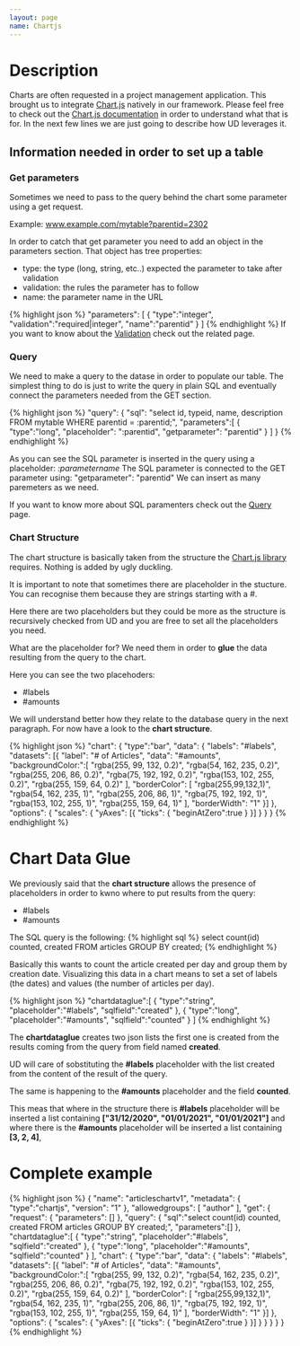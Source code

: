 ```yaml
---
layout: page
name: Chartjs
---
```


# Description

Charts are often requested in a project management application. This brought us to integrate <a href="https://www.chartjs.org/" alt="ChartJS library">Chart.js</a> natively in our framework.
Please feel free to check out the <a href="https://www.chartjs.org/" alt="ChartJS library">Chart.js documentation</a> in order to understand what that is for. In the next few lines we are just going to describe how UD leverages it.

## Information needed in order to set up a table

### Get parameters

Sometimes we need to pass to the query behind the chart some parameter using a get request. 

Example: www.example.com/mytable?parentid=2302

In order to catch that get parameter you need to add an object in the parameters section. That object has tree properties:

* type: the type (long, string, etc..) expected the parameter to take after validation
* validation: the rules the parameter has to follow
* name: the parameter name in the URL

{% highlight json %}
"parameters": [
  { "type":"integer", "validation":"required|integer", "name":"parentid" }
]
{% endhighlight %}
If you want to know about the <a href="{{site.baseurl}}/docs/validation">Validation</a> check out the related page.

### Query

We need to make a query to the datase in order to populate our table.
The simplest thing to do is just to write the query in plain SQL and eventually connect the parameters needed from the GET section.

{% highlight json %}
"query": {
  "sql": "select id, typeid, name, description FROM mytable WHERE parentid = :parentid;",
  "parameters":[
    { "type":"long", "placeholder": ":parentid", "getparameter": "parentid" }
  ]
}
{% endhighlight %}

As you can see the SQL parameter is inserted in the query using a placeholder: *:parametername*
The SQL parameter is connected to the GET parameter using: "getparameter": "parentid"
We can insert as many paremeters as we need.

If you want to know more about SQL paramenters check out the <a href="{{site.baseurl}}/docs/query">Query</a> page.

### Chart Structure

The chart structure is basically taken from the structure the <a href="https://www.chartjs.org/" alt="ChartJS library">Chart.js library</a> requires.
Nothing is added by ugly duckling.

It is important to note that sometimes there are placeholder in the stucture. You can recognise them because they are strings starting with a #.

Here there are two placeholders but they could be more as the structure is recursively checked from UD and you are free to set all the placeholders you need.

What are the placeholder for? We need them in order to **glue** the data resulting from the query to the chart.

Here you can see the two placehoders:

* #labels
* #amounts

We will understand better how they relate to the database query in the next paragraph. For now have a look to the **chart structure**.

{% highlight json %}
"chart": {
  "type":"bar",
  "data": {
    "labels": "#labels",
    "datasets": [{
      "label": "# of Articles",
      "data": "#amounts",
      "backgroundColor:":[
        "rgba(255, 99, 132, 0.2)",
        "rgba(54, 162, 235, 0.2)",
        "rgba(255, 206, 86, 0.2)",
        "rgba(75, 192, 192, 0.2)",
        "rgba(153, 102, 255, 0.2)",
        "rgba(255, 159, 64, 0.2)"
      ],
      "borderColor": [
        "rgba(255,99,132,1)",
        "rgba(54, 162, 235, 1)",
        "rgba(255, 206, 86, 1)",
        "rgba(75, 192, 192, 1)",
        "rgba(153, 102, 255, 1)",
        "rgba(255, 159, 64, 1)"
      ],
      "borderWidth": "1"
    }]
  },
  "options": {
    "scales": {
      "yAxes": [{
        "ticks": {
          "beginAtZero":true
        }
      }]
    }
  }
}
{% endhighlight %}

# Chart Data Glue

We previously said that the **chart structure** allows the presence of placeholders in order to kwno where to put results from the query:

* #labels
* #amounts

The SQL query is the following:
{% highlight sql %}
select count(id) counted, created FROM articles GROUP BY created;
{% endhighlight %}

Basically this wants to count the article created per day and group them by creation date.
Visualizing this data in a chart means to set a set of labels (the dates) and values (the number of articles per day).

{% highlight json %}
"chartdataglue":[
  { "type":"string", "placeholder":"#labels", "sqlfield":"created" },
  { "type":"long", "placeholder":"#amounts", "sqlfield":"counted" }
]
{% endhighlight %}

The **chartdataglue** creates two json lists the first one is created from the results coming from the query from field named **created**.

UD will care of sobstituting the **#labels** placeholder with the list created from the content of the result of the query.

The same is happening to the **#amounts** placeholder and the field **counted**.

This meas that where in the structure there is **#labels** placeholder will be inserted a list containing **["31/12/2020", "01/01/2021", "01/01/2021"]** and where there is the **#amounts** placeholder will be inserted a list containing **[3, 2, 4]**,

# Complete example

{% highlight json %}
{
  "name": "articleschartv1",
  "metadata": { "type":"chartjs", "version": "1" },
  "allowedgroups": [ "author" ],
  "get": {
    "request": {
      "parameters": []
    },
    "query": {
      "sql":"select count(id) counted, created FROM articles GROUP BY created;",
      "parameters":[]
    },
    "chartdataglue":[
      { "type":"string", "placeholder":"#labels", "sqlfield":"created" },
      { "type":"long", "placeholder":"#amounts", "sqlfield":"counted" }
    ],
    "chart": {
      "type":"bar",
      "data": {
        "labels": "#labels",
        "datasets": [{
          "label": "# of Articles",
          "data": "#amounts",
          "backgroundColor:":[
            "rgba(255, 99, 132, 0.2)",
            "rgba(54, 162, 235, 0.2)",
            "rgba(255, 206, 86, 0.2)",
            "rgba(75, 192, 192, 0.2)",
            "rgba(153, 102, 255, 0.2)",
            "rgba(255, 159, 64, 0.2)"
          ],
          "borderColor": [
            "rgba(255,99,132,1)",
            "rgba(54, 162, 235, 1)",
            "rgba(255, 206, 86, 1)",
            "rgba(75, 192, 192, 1)",
            "rgba(153, 102, 255, 1)",
            "rgba(255, 159, 64, 1)"
          ],
          "borderWidth": "1"
        }]
      },
      "options": {
        "scales": {
          "yAxes": [{
            "ticks": {
              "beginAtZero":true
            }
          }]
        }
      }
    }
  }
}
{% endhighlight %}
